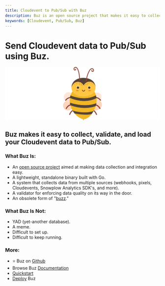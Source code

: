 ```yaml
---
title: Cloudevent to Pub/Sub with Buz
description: Buz is an open source project that makes it easy to collect, validate, and load Cloudevent data to Pub/Sub.
keywords: [Cloudevent, Pub/Sub, Buz]
---
```


# Send Cloudevent data to Pub/Sub using Buz.

![buzz](../../../static/img/buzz.png)


## Buz makes it easy to collect, validate, and load your Cloudevent data to Pub/Sub.


### What Buz Is:

- An [open source project](https://github.com/silverton-io/buz) aimed at making data collection and integration easy.
- A lightweight, standalone binary built with Go.
- A system that collects data from multiple sources (webhooks, pixels, Cloudevents, Snowplow Analytics SDK's, and more).
- A validator for enforcing data quality on its way in the door.
- An obsolete form of "[buzz](https://www.merriam-webster.com/dictionary/buzz)."


### What Buz Is Not:

- YAD (yet-another database).
- A meme.
- Difficult to set up.
- Difficult to keep running.


### More:
- ⭐ Buz on [Github](https://github.com/silverton-io/buz)
- Browse Buz [Documentation](/)
- [Quickstart](/examples/quickstart)
- [Deploy](/category/deploying-buz) Buz

